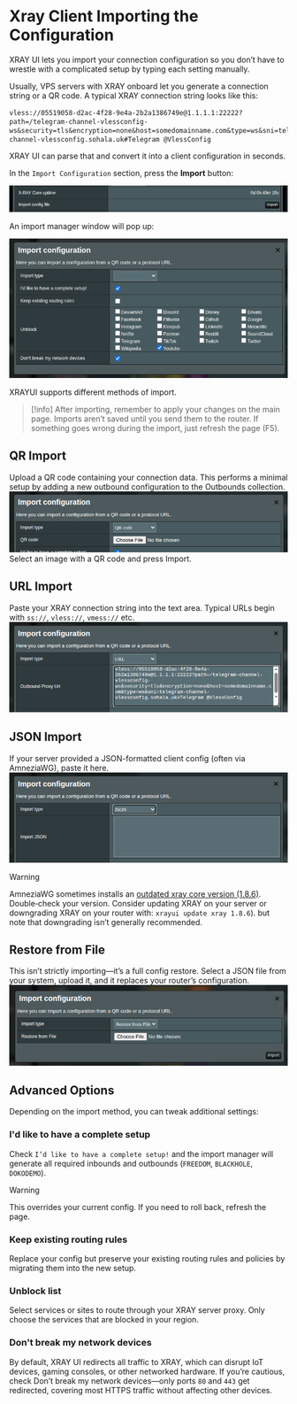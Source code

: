 # Xray Client Importing the Configuration

XRAY UI lets you import your connection configuration so you don’t have to wrestle with a complicated setup by typing each setting manually.

Usually, VPS servers with XRAY onboard let you generate a connection string or a QR code. A typical XRAY connection string looks like this:

```text
vless://05519058-d2ac-4f28-9e4a-2b2a1386749e@1.1.1.1:22222?path=/telegram-channel-vlessconfig-ws&security=tls&encryption=none&host=somedomainname.com&type=ws&sni=telegram-channel-vlessconfig.sohala.uk#Telegram @VlessConfig
```

XRAY UI can parse that and convert it into a client configuration in seconds.

In the `Import Configuration` section, press the **Import** button:

![import button](../.vuepress/public/images/import-config/20250729230119.png)

An import manager window will pop up:

![import window](../.vuepress/public/images/import-config/20250729230159.png)

XRAYUI supports different methods of import.

> [!info]
> After importing, remember to apply your changes on the main page. Imports aren’t saved until you send them to the router. If something goes wrong during the import, just refresh the page (F5).

## QR Import

Upload a QR code containing your connection data. This performs a minimal setup by adding a new outbound configuration to the Outbounds collection.
![qr import](../.vuepress/public/images/import-config/20250729230327.png)
Select an image with a QR code and press Import.

## URL Import

Paste your XRAY connection string into the text area. Typical URLs begin with `ss://`, `vless://`, `vmess://` etc.
![url import](../.vuepress/public/images/import-config/20250729230737.png)

## JSON Import

If your server provided a JSON-formatted client config (often via AmneziaWG), paste it here.
![json import](../.vuepress/public/images/import-config/20250729231332.png)

> [!warning]
> AmneziaWG sometimes installs an [outdated xray core version (1.8.6)](https://github.com/amnezia-vpn/amnezia-client/blob/c9337457079fb89d80079d22c38d07877d52762d/client/server_scripts/xray/Dockerfile#L4). Double‑check your version. Consider updating XRAY on your server or downgrading XRAY on your router with: `xrayui update xray 1.8.6`). but note that downgrading isn’t generally recommended.

## Restore from File

This isn’t strictly importing—it’s a full config restore. Select a JSON file from your system, upload it, and it replaces your router’s configuration.
![restore from file](../.vuepress/public/images/import-config/20250729231510.png)

## Advanced Options

Depending on the import method, you can tweak additional settings:

### I'd like to have a complete setup

Check `I’d like to have a complete setup!` and the import manager will generate all required inbounds and outbounds (`FREEDOM`, `BLACKHOLE`, `DOKODEMO`).

> [!warning]
> This overrides your current config. If you need to roll back, refresh the page.

### Keep existing routing rules

Replace your config but preserve your existing routing rules and policies by migrating them into the new setup.

### Unblock list

Select services or sites to route through your XRAY server proxy. Only choose the services that are blocked in your region.

### Don't break my network devices

By default, XRAY UI redirects all traffic to XRAY, which can disrupt IoT devices, gaming consoles, or other networked hardware. If you’re cautious, check Don’t break my network devices—only ports `80` and `443` get redirected, covering most HTTPS traffic without affecting other devices.
